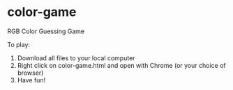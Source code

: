 # color-game
RGB Color Guessing Game

To play:
  1. Download all files to your local computer
  2. Right click on color-game.html and open with Chrome (or your choice of browser)
  3. Have fun!
